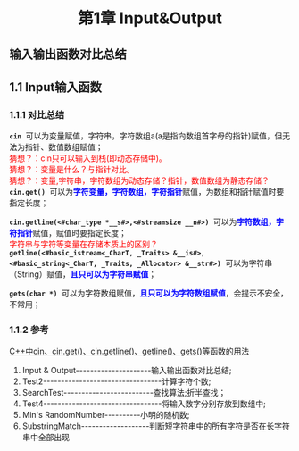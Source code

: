 # <center>第1章 Input&Output</center>
## 输入输出函数对比总结
## 1.1 Input输入函数
### 1.1.1 对比总结   
**`cin`**&nbsp;&nbsp;可以为变量赋值，字符串，字符数组a(a是指向数组首字母的指针)赋值，但无法为指针、数值数组赋值；  
<font color=#FF0000>猜想？：cin只可以输入到栈(即动态存储中)。</font>  
<font color=#FF0000>猜想？：变量是什么？与指针对比。</font>  
<font color=#FF0000>猜想？：变量,字符串，字符数组为动态存储？指针，数值数组为静态存储？</font>  
**`cin.get()`**&nbsp;&nbsp;可以为<font color=#0000ff>**字符变量，字符数组，字符指针**</font>赋值，为数组和指针赋值时要指定长度；  

**`cin.getline(<#char_type *__s#>,<#streamsize __n#>)`**&nbsp;&nbsp;可以为<font color=#0000ff>**字符数组，字符指针**</font>赋值，赋值时要指定长度；  
<font color=#FF0000>字符串与字符等变量在存储本质上的区别？</font>  
**`getline(<#basic_istream<_CharT, _Traits> &__is#>,<#basic_string<_CharT, _Traits, _Allocator> &__str#>)`**&nbsp;&nbsp;可以为字符串（String）赋值，<font color=#0000FF>**且只可以为字符串赋值**</font>；
  
**`gets(char *)`**&nbsp;&nbsp;可以为字符数组赋值，**<font color=#0000FF>且只可以为字符数组赋值</font>**，会提示不安全，不常用；

### 1.1.2 参考 
[C++中cin、cin.get()、cin.getline()、getline()、gets()等函数的用法](https://www.cnblogs.com/flatfoosie/archive/2010/12/22/1914055.html)  

1. Input & Output---------------------输入输出函数对比总结;
2. Test2---------------------------------计算字符个数;
3. SearchTest-------------------------查找算法;折半查找；
4. Test4---------------------------------将输入数字分别存放到数组中;  
5. Min's RandomNumber----------小明的随机数;
6. SubstringMatch-------------------判断短字符串中的所有字符是否在长字符串中全部出现  

